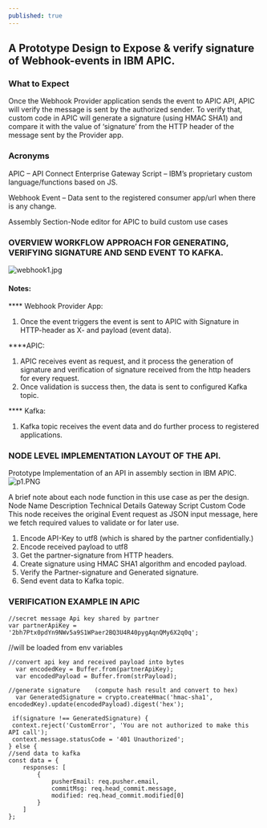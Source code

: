 ```yaml
---
published: true
---
```

## A Prototype Design to Expose & verify signature of Webhook-events in IBM APIC.




### What to Expect
Once the Webhook Provider application sends the event to APIC API, APIC will verify the message is sent by the authorized sender. To verify that, custom code in APIC will generate a signature (using HMAC SHA1) and compare it with the value of ‘signature’ from the HTTP header of the message sent by the Provider app.

### Acronyms
APIC – API Connect Enterprise
Gateway Script – IBM’s proprietary custom language/functions based on JS.

Webhook Event – Data sent to the registered consumer app/url when there is any change.

Assembly Section-Node editor for APIC to build custom use cases 



### OVERVIEW WORKFLOW APPROACH FOR GENERATING, VERIFYING SIGNATURE AND SEND EVENT TO KAFKA.
![webhook1.jpg]({{site.baseurl}}/_posts/webhook1.jpg)

 

#### Notes:
**** Webhook Provider App:
1.	Once the event triggers the event is sent to APIC with Signature in HTTP-header as X-<custom-name> and payload (event data).
  
****APIC:
1.	APIC receives event as request, and it process the generation of signature and verification of signature received from the http headers for every request.
2.	Once validation is success then, the data is sent to configured Kafka topic.

**** Kafka:
1.	Kafka topic receives the event data and do further process to registered applications.



### NODE LEVEL IMPLEMENTATION LAYOUT OF THE API.
Prototype Implementation of an API in assembly section in IBM APIC.
![p1.PNG]({{site.baseurl}}/_posts/p1.PNG)

 

A brief note about each node function in this use case as per the design.
Node Name	Description	Technical Details
Gateway Script	Custom Code	This node receives the original Event request as JSON input message, here we fetch required values to validate or for later use. 
1.	Encode API-Key to utf8 (which is shared by the partner confidentially.)
2.	Encode received payload to utf8
3.	Get the partner-signature from HTTP headers.
4.	Create signature using HMAC SHA1 algorithm and encoded payload.
5.	Verify the Partner-signature and Generated signature.
6.	Send event data to Kafka topic.
  
  
  ### VERIFICATION EXAMPLE IN APIC
   
	//secret message Api key shared by partner
    var partnerApiKey = '2bh7Ptx0pdYn9NWv5a9S1WPaer2BQ3U4R40pygAqnQMy6X2q0q';   
//will be loaded from env variables
	
	//convert api key and received payload into bytes
      var encodedKey = Buffer.from(partnerApiKey);
      var encodedPayload = Buffer.from(strPayload);
	
    //generate signature	(compute hash result and convert to hex)
      var GeneratedSignature = crypto.createHmac('hmac-sha1',  encodedKey).update(encodedPayload).digest('hex');
      
     if(signature !== GeneratedSignature) {
     context.reject('CustomError', 'You are not authorized to make this API call');
     context.message.statusCode = '401 Unauthorized';
    } else {
	//send data to kafka
    const data = {
        responses: [
            {
                pusherEmail: req.pusher.email,
                commitMsg: req.head_commit.message,
                modified: req.head_commit.modified[0]
            }
        ]
    };
